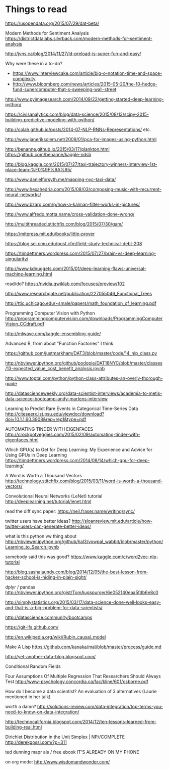 # Things to read

https://usopendata.org/2015/07/29/dat-beta/

Modern Methods for Sentiment Analysis https://districtdatalabs.silvrback.com/modern-methods-for-sentiment-analysis

http://jvns.ca/blog/2014/11/27/ld-preload-is-super-fun-and-easy/

Why were these in a to-do?

 * https://www.interviewcake.com/article/big-o-notation-time-and-space-complexity
 * http://www.bloomberg.com/news/articles/2015-05-20/the-10-hedge-fund-supercomputer-that-s-sweeping-wall-street

http://www.pyimagesearch.com/2014/09/22/getting-started-deep-learning-python/

https://civisanalytics.com/blog/data-science/2015/08/13/scipy-2015-building-predictive-modeling-with-python/

http://colah.github.io/posts/2014-07-NLP-RNNs-Representations/ etc.

http://www.janeriksolem.net/2009/01/pca-for-images-using-python.html

http://benanne.github.io/2015/03/17/plankton.html https://github.com/benanne/kaggle-ndsb

http://blog.kaggle.com/2015/07/27/taxi-trajectory-winners-interview-1st-place-team-%F0%9F%9A%95/

http://www.danielforsyth.me/mapping-nyc-taxi-data/

http://www.hexahedria.com/2015/08/03/composing-music-with-recurrent-neural-networks/

http://www.bzarg.com/p/how-a-kalman-filter-works-in-pictures/

http://www.alfredo.motta.name/cross-validation-done-wrong/

http://multithreaded.stitchfix.com/blog/2015/07/30/gam/

https://mitpress.mit.edu/books/little-prover

https://blog.sei.cmu.edu/post.cfm/field-study-technical-debt-208

https://timdettmers.wordpress.com/2015/07/27/brain-vs-deep-learning-singularity/

http://www.kdnuggets.com/2015/01/deep-learning-flaws-universal-machine-learning.html

read/do? https://nvidia.qwiklab.com/focuses/preview/102

http://www.researchgate.net/publication/227055046_Functional_Trees

http://ttic.uchicago.edu/~smale/papers/math_foundation_of_learning.pdf

Programming Computer Vision with Python http://programmingcomputervision.com/downloads/ProgrammingComputerVision_CCdraft.pdf

http://mlwave.com/kaggle-ensembling-guide/

Advanced R, from about "Function Factories" I think

https://github.com/justmarkham/DAT3/blob/master/code/14_nlp_class.py

http://nbviewer.ipython.org/github/podopie/DAT18NYC/blob/master/classes/13-expected_value_cost_benefit_analysis.ipynb

http://www.toptal.com/python/python-class-attributes-an-overly-thorough-guide

http://datascienceweekly.org/data-scientist-interviews/academia-to-metis-data-science-bootcamp-andy-martens-interview

Learning to Predict Rare Events in Categorical Time-Series Data http://citeseerx.ist.psu.edu/viewdoc/download?doi=10.1.1.60.3908&rep=rep1&type=pdf

AUTOMATING TINDER WITH EIGENFACES http://crockpotveggies.com/2015/02/09/automating-tinder-with-eigenfaces.html

Which GPU(s) to Get for Deep Learning: My Experience and Advice for Using GPUs in Deep Learning https://timdettmers.wordpress.com/2014/08/14/which-gpu-for-deep-learning/

A Word is Worth a Thousand Vectors http://technology.stitchfix.com/blog/2015/03/11/word-is-worth-a-thousand-vectors/

Convolutional Neural Networks (LeNet) tutorial http://deeplearning.net/tutorial/lenet.html

read the diff sync paper: https://neil.fraser.name/writing/sync/

twitter users have better ideas? http://sloanreview.mit.edu/article/how-twitter-users-can-generate-better-ideas/

what is this python vw thing about http://nbviewer.ipython.org/github/hal3/vowpal_wabbit/blob/master/python/Learning_to_Search.ipynb

somebody said this was good? https://www.kaggle.com/c/word2vec-nlp-tutorial

http://blog.sashalaundy.com/blog/2014/12/05/the-best-lesson-from-hacker-school-is-hiding-in-plain-sight/

dplyr / pandas
http://nbviewer.ipython.org/gist/TomAugspurger/6e052140eaa5fdb6e8c0

http://simplystatistics.org/2015/03/17/data-science-done-well-looks-easy-and-that-is-a-big-problem-for-data-scientists/

http://datascience.community/bootcamps

https://git-lfs.github.com/

http://en.wikipedia.org/wiki/Rubin_causal_model

Make A Lisp https://github.com/kanaka/mal/blob/master/process/guide.md

http://yet-another-data-blog.blogspot.com/

Conditional Random Fields

Four Assumptions Of Multiple Regression That Researchers Should Always Test
http://www-psychology.concordia.ca/fac/kline/601/osborne.pdf

How do I become a data scientist? An evaluation of 3 alternatives (Laurie mentioned in her talk)

worth a damn? http://solutions-review.com/data-integration/top-terms-you-need-to-know-on-data-integration/

http://technocalifornia.blogspot.com/2014/12/ten-lessons-learned-from-building-real.html

Dirichlet Distribution in the Unit Simplex | NP//COMPLETE
http://derekgossi.com/?p=311

ted dunning mapr als / free ebook IT'S ALREADY ON MY PHONE

on org mode: http://www.wisdomandwonder.com/
